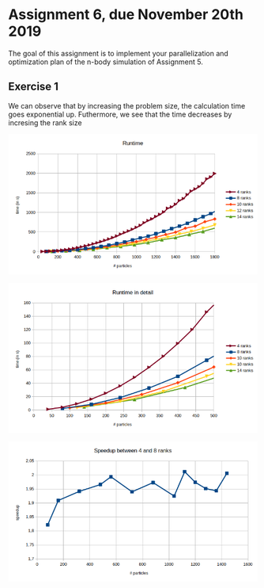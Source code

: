 # Assignment 6, due November 20th 2019

The goal of this assignment is to implement your parallelization and optimization plan of the n-body simulation of Assignment 5.

## Exercise 1

We can observe that by increasing the problem size, the calculation time goes exponential up.
Futhermore, we see that the time decreases by incresing the rank size

![Runtime](./runtime.png)

![RuntimeDetail](./runtimeDetail.png)

![Speedup](./speedup.png)
